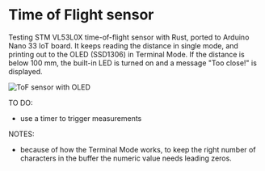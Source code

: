 # Time of Flight sensor

Testing STM VL53L0X time-of-flight sensor with Rust, ported to Arduino Nano 33 IoT board. 
It keeps reading the distance in single mode, and printing out to the OLED (SSD1306) in Terminal Mode.
If the distance is below 100 mm, the built-in LED is turned on and a message "Too close!" is displayed.

![ToF sensor with OLED](nano33iot_tof.jpg)

TO DO:
* use a timer to trigger measurements

NOTES:
* because of how the Terminal Mode works, to keep the right number of characters in the buffer the numeric value needs leading zeros.